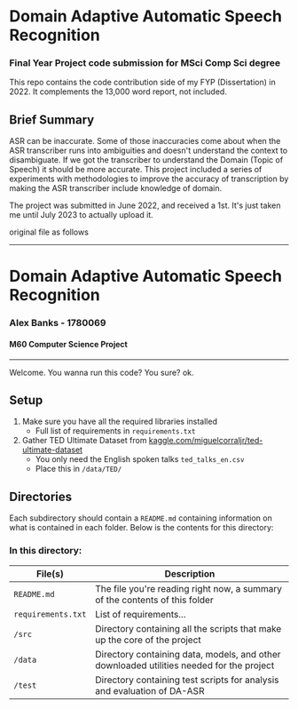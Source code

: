 # Domain Adaptive Automatic Speech Recognition
### Final Year Project code submission for MSci Comp Sci degree

This repo contains the code contribution side of my FYP (Dissertation) in 2022.
It complements the 13,000 word report, not included.

## Brief Summary
ASR can be inaccurate.
Some of those inaccuracies come about when the ASR transcriber runs into ambiguities and doesn't understand the context to disambiguate.
If we got the transcriber to understand the Domain (Topic of Speech) it should be more accurate.
This project included a series of experiments with methodologies to improve the accuracy of transcription by making the ASR transcriber include knowledge of domain.


The project was submitted in June 2022, and received a 1st.
It's just taken me until July 2023 to actually upload it.

original file as follows
___

# Domain Adaptive Automatic Speech Recognition
### Alex Banks - 1780069
#### M60 Computer Science Project
___

Welcome.
You wanna run this code? You sure? ok.

## Setup
1. Make sure you have all the required libraries installed
   - Full list of requirements in `requirements.txt`
2. Gather TED Ultimate Dataset from [kaggle.com/miguelcorraljr/ted-ultimate-dataset](https://www.kaggle.com/miguelcorraljr/ted-ultimate-dataset)
   - You only need the English spoken talks `ted_talks_en.csv`
   - Place this in `/data/TED/`

## Directories
Each subdirectory should contain a `README.md` containing information on what is contained in each folder.
Below is the contents for this directory:

### In this directory:
| File(s)            | Description                                                                              |
|--------------------|------------------------------------------------------------------------------------------|
| `README.md`        | The file you're reading right now, a summary of the contents of this folder              |
| `requirements.txt` | List of requirements...                                                                  |
| `/src`             | Directory containing all the scripts that make up the core of the project                |
| `/data`            | Directory containing data, models, and other downloaded utilities needed for the project |
| `/test`            | Directory containing test scripts for analysis and evaluation of DA-ASR                  |
